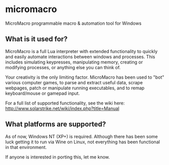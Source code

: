 # micromacro
MicroMacro programmable macro &amp; automation tool for Windows



## What is it used for?
MicroMacro is a full Lua interpreter with extended functionality to quickly and easily automate interactions between windows and processes. This includes simulating keypresses, manipulating memory, creating or modifying processes, or anything else you can think of.

Your creativity is the only limiting factor. MicroMacro has been used to "bot" various computer games, to parse and extract useful data, scrape webpages, patch or manipulate running executables, and to remap keyboard/mouse or gamepad input.

For a full list of supported functionality, see the wiki here: http://www.solarstrike.net/wiki/index.php?title=Manual



## What platforms are supported?
As of now, Windows NT (XP+) is required. Although there has been some luck getting it to run via Wine on Linux, not everything has been functional in that environment.

If anyone is interested in porting this, let me know.
